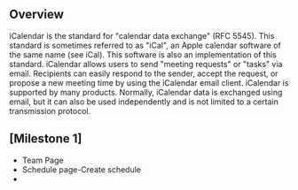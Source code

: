 ## Overview 

iCalendar is the standard for "calendar data exchange" (RFC 5545).
This standard is sometimes referred to as "iCal", an Apple calendar software of the same name (see iCal). 
This software is also an implementation of this standard.
iCalendar allows users to send "meeting requests" or "tasks" via email. 
Recipients can easily respond to the sender, accept the request, or propose a new meeting time by using the iCalendar email client.
iCalendar is supported by many products. 
Normally, iCalendar data is exchanged using email, but it can also be used independently and is not limited to a certain transmission protocol.

## [Milestone 1]
* Team Page
* Schedule page-Create schedule
* 

